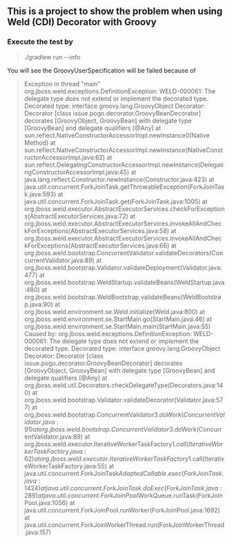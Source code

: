## This is a project to show the problem when using Weld (CDI) Decorator with Groovy

### Execute the test by
>./gradlew run --info

You will see the GroovyUserSpecification will be failed because of
>Exception in thread "main" org.jboss.weld.exceptions.DefinitionException: WELD-000061: The delegate type does not extend or implement the decorated type. 
   Decorated type: interface groovy.lang.GroovyObject
   Decorator: Decorator [class issue.pogo.decorator.GroovyBeanDecorator] decorates [GroovyObject, GroovyBean] with delegate type [GroovyBean] and delegate qualifiers [@Any]
 	at sun.reflect.NativeConstructorAccessorImpl.newInstance0(Native Method)
 	at sun.reflect.NativeConstructorAccessorImpl.newInstance(NativeConstructorAccessorImpl.java:62)
 	at sun.reflect.DelegatingConstructorAccessorImpl.newInstance(DelegatingConstructorAccessorImpl.java:45)
 	at java.lang.reflect.Constructor.newInstance(Constructor.java:423)
 	at java.util.concurrent.ForkJoinTask.getThrowableException(ForkJoinTask.java:593)
 	at java.util.concurrent.ForkJoinTask.get(ForkJoinTask.java:1005)
 	at org.jboss.weld.executor.AbstractExecutorServices.checkForExceptions(AbstractExecutorServices.java:72)
 	at org.jboss.weld.executor.AbstractExecutorServices.invokeAllAndCheckForExceptions(AbstractExecutorServices.java:58)
 	at org.jboss.weld.executor.AbstractExecutorServices.invokeAllAndCheckForExceptions(AbstractExecutorServices.java:66)
 	at org.jboss.weld.bootstrap.ConcurrentValidator.validateDecorators(ConcurrentValidator.java:89)
 	at org.jboss.weld.bootstrap.Validator.validateDeployment(Validator.java:477)
 	at org.jboss.weld.bootstrap.WeldStartup.validateBeans(WeldStartup.java:480)
 	at org.jboss.weld.bootstrap.WeldBootstrap.validateBeans(WeldBootstrap.java:90)
 	at org.jboss.weld.environment.se.Weld.initialize(Weld.java:800)
 	at org.jboss.weld.environment.se.StartMain.go(StartMain.java:46)
 	at org.jboss.weld.environment.se.StartMain.main(StartMain.java:55)
 Caused by: org.jboss.weld.exceptions.DefinitionException: WELD-000061: The delegate type does not extend or implement the decorated type. 
   Decorated type: interface groovy.lang.GroovyObject
   Decorator: Decorator [class issue.pogo.decorator.GroovyBeanDecorator] decorates [GroovyObject, GroovyBean] with delegate type [GroovyBean] and delegate qualifiers [@Any]
 	at org.jboss.weld.util.Decorators.checkDelegateType(Decorators.java:140)
 	at org.jboss.weld.bootstrap.Validator.validateDecorator(Validator.java:577)
 	at org.jboss.weld.bootstrap.ConcurrentValidator$3.doWork(ConcurrentValidator.java:91)
 	at org.jboss.weld.bootstrap.ConcurrentValidator$3.doWork(ConcurrentValidator.java:89)
 	at org.jboss.weld.executor.IterativeWorkerTaskFactory$1.call(IterativeWorkerTaskFactory.java:62)
 	at org.jboss.weld.executor.IterativeWorkerTaskFactory$1.call(IterativeWorkerTaskFactory.java:55)
 	at java.util.concurrent.ForkJoinTask$AdaptedCallable.exec(ForkJoinTask.java:1424)
 	at java.util.concurrent.ForkJoinTask.doExec(ForkJoinTask.java:289)
 	at java.util.concurrent.ForkJoinPool$WorkQueue.runTask(ForkJoinPool.java:1056)
 	at java.util.concurrent.ForkJoinPool.runWorker(ForkJoinPool.java:1692)
 	at java.util.concurrent.ForkJoinWorkerThread.run(ForkJoinWorkerThread.java:157)  